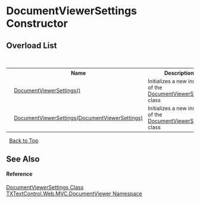 # DocumentViewerSettings Constructor 
 


## Overload List
&nbsp;<table><tr><th></th><th>Name</th><th>Description</th></tr><tr><td>![Public method](media/pubmethod.gif "Public method")</td><td><a href="M_TXTextControl_Web_MVC_DocumentViewer_DocumentViewerSettings__ctor">DocumentViewerSettings()</a></td><td>
Initializes a new instance of the <a href="T_TXTextControl_Web_MVC_DocumentViewer_DocumentViewerSettings">DocumentViewerSettings</a> class</td></tr><tr><td>![Public method](media/pubmethod.gif "Public method")</td><td><a href="M_TXTextControl_Web_MVC_DocumentViewer_DocumentViewerSettings__ctor_1">DocumentViewerSettings(DocumentViewerSettings)</a></td><td>
Initializes a new instance of the <a href="T_TXTextControl_Web_MVC_DocumentViewer_DocumentViewerSettings">DocumentViewerSettings</a> class</td></tr></table>&nbsp;
<a href="#documentviewersettings-constructor">Back to Top</a>

## See Also


#### Reference
<a href="T_TXTextControl_Web_MVC_DocumentViewer_DocumentViewerSettings">DocumentViewerSettings Class</a><br /><a href="N_TXTextControl_Web_MVC_DocumentViewer">TXTextControl.Web.MVC.DocumentViewer Namespace</a><br />